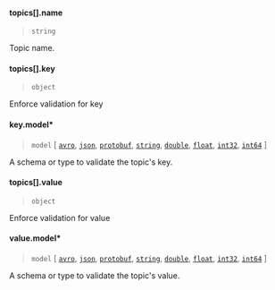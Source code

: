 #### topics[].name

> `string`

Topic name.

#### topics[].key

> `object`

Enforce validation for key

#### key.model\*

> `model` [ [`avro`](../../models/avro.md), [`json`](../../models/avro.md), [`protobuf`](../../models/protobuf.md), [`string`](../../models/string.md), [`double`](../../models/double.md), [`float`](../../models/float.md), [`int32`](../../models/int32.md), [`int64`](../../models/int64.md) ]

A schema or type to validate the topic's key.

#### topics[].value

> `object`

Enforce validation for value

#### value.model\*

> `model` [ [`avro`](../../models/avro.md), [`json`](../../models/avro.md), [`protobuf`](../../models/protobuf.md), [`string`](../../models/string.md), [`double`](../../models/double.md), [`float`](../../models/float.md), [`int32`](../../models/int32.md), [`int64`](../../models/int64.md) ]

A schema or type to validate the topic's value.
